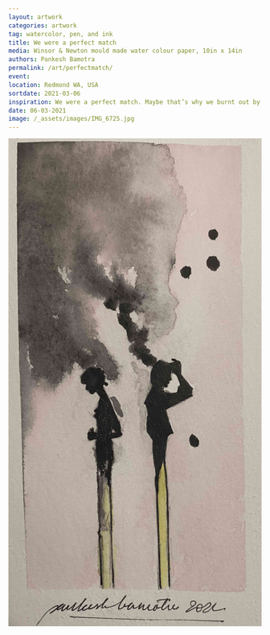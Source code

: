 ```yaml
---
layout: artwork
categories: artwork
tag: watercolor, pen, and ink
title: We were a perfect match
media: Winsor & Newton mould made water colour paper, 10in x 14in
authors: Pankesh Bamotra
permalink: /art/perfectmatch/
event: 
location: Redmond WA, USA
sortdate: 2021-03-06
inspiration: We were a perfect match. Maybe that’s why we burnt out by /u/Basf_ako
date: 06-03-2021
image: /_assets/images/IMG_6725.jpg
---
```

![](/_assets/images/IMG_6725.jpg)